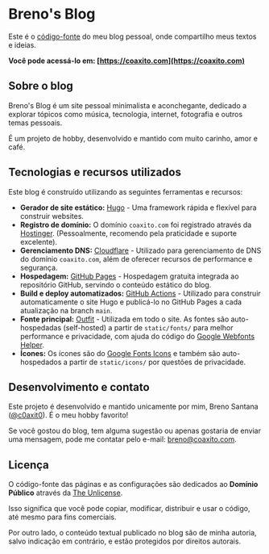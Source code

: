 # Breno's Blog

Este é o [código-fonte](https://github.com/coaxito/breno-blog) do meu blog pessoal, onde compartilho meus textos e ideias.

**Você pode acessá-lo em: [https://coaxito.com](https://coaxito.com)**

## Sobre o blog

Breno's Blog é um site pessoal minimalista e aconchegante, dedicado a explorar tópicos como música, tecnologia, internet, fotografia e outros temas pessoais.

É um projeto de hobby, desenvolvido e mantido com muito carinho, amor e café.

## Tecnologias e recursos utilizados

Este blog é construído utilizando as seguintes ferramentas e recursos:

* **Gerador de site estático:** [Hugo](https://gohugo.io/) - Uma framework rápida e flexível para construir websites.
* **Registro de domínio:** O domínio `coaxito.com` foi registrado através da [Hostinger](https://www.hostinger.com.br/). (Pessoalmente, recomendo pela praticidade e suporte excelente).
* **Gerenciamento DNS:** [Cloudflare](https://www.cloudflare.com/pt-br/) - Utilizado para gerenciamento de DNS do domínio `coaxito.com`, além de oferecer recursos de performance e segurança.
* **Hospedagem:** [GitHub Pages](https://pages.github.com/) - Hospedagem gratuita integrada ao repositório GitHub, servindo o conteúdo estático do blog.
* **Build e deploy automatizados:** [GitHub Actions](https://github.com/features/actions) - Utilizado para construir automaticamente o site Hugo e publicá-lo no GitHub Pages a cada atualização na branch `main`.
* **Fonte principal:** [Outfit](https://github.com/Outfitio/Outfit-Fonts) - Utilizada em todo o site. As fontes são auto-hospedadas (self-hosted) a partir de `static/fonts/` para melhor performance e privacidade, com ajuda do código do [Google Webfonts Helper](https://github.com/majodev/google-webfonts-helper).
* **Ícones:** Os ícones são do [Google Fonts Icons](https://fonts.google.com/icons) e também são auto-hospedados a partir de `static/icons/` por questões de privacidade.

## Desenvolvimento e contato

Este projeto é desenvolvido e mantido unicamente por mim, Breno Santana ([@c0axit0](https://x.com/c0axit0)). É o meu hobby favorito!

Se você gostou do blog, tem alguma sugestão ou apenas gostaria de enviar uma mensagem, pode me contatar pelo e-mail: [breno@coaxito.com](mailto:breno@coaxito.com).

## Licença

O código-fonte das páginas e as configurações são dedicados ao **Domínio Público** através da [The Unlicense](https://unlicense.org/).

Isso significa que você pode copiar, modificar, distribuir e usar o código, até mesmo para fins comerciais.

Por outro lado, o conteúdo textual publicado no blog são de minha autoria, salvo indicação em contrário, e estão protegidos por direitos autorais.
